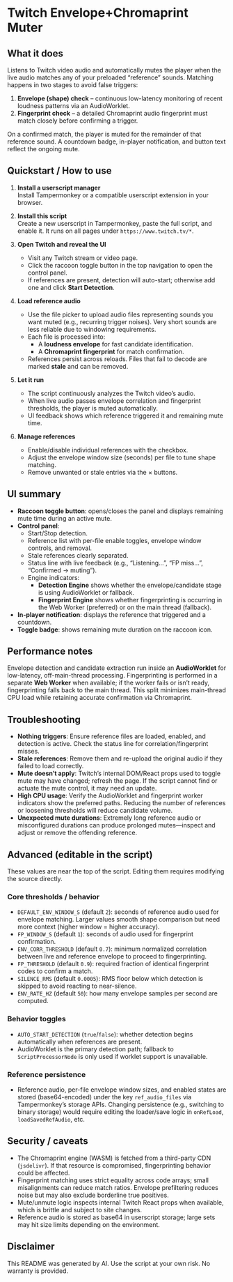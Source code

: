 # Twitch Envelope+Chromaprint Muter

## What it does
Listens to Twitch video audio and automatically mutes the player when the live audio matches any of your preloaded “reference” sounds. Matching happens in two stages to avoid false triggers:
1. **Envelope (shape) check** – continuous low-latency monitoring of recent loudness patterns via an AudioWorklet.
2. **Fingerprint check** – a detailed Chromaprint audio fingerprint must match closely before confirming a trigger.

On a confirmed match, the player is muted for the remainder of that reference sound. A countdown badge, in-player notification, and button text reflect the ongoing mute.

## Quickstart / How to use

1. **Install a userscript manager**  
   Install Tampermonkey or a compatible userscript extension in your browser.

2. **Install this script**  
   Create a new userscript in Tampermonkey, paste the full script, and enable it. It runs on all pages under `https://www.twitch.tv/*`.

3. **Open Twitch and reveal the UI**
   - Visit any Twitch stream or video page.
   - Click the raccoon toggle button in the top navigation to open the control panel.
   - If references are present, detection will auto-start; otherwise add one and click **Start Detection**.

4. **Load reference audio**
   - Use the file picker to upload audio files representing sounds you want muted (e.g., recurring trigger noises). Very short sounds are less reliable due to windowing requirements.
   - Each file is processed into:
     - A **loudness envelope** for fast candidate identification.
     - A **Chromaprint fingerprint** for match confirmation.
   - References persist across reloads. Files that fail to decode are marked **stale** and can be removed.

5. **Let it run**
   - The script continuously analyzes the Twitch video’s audio.
   - When live audio passes envelope correlation and fingerprint thresholds, the player is muted automatically.
   - UI feedback shows which reference triggered it and remaining mute time.

6. **Manage references**
   - Enable/disable individual references with the checkbox.
   - Adjust the envelope window size (seconds) per file to tune shape matching.
   - Remove unwanted or stale entries via the × buttons.

## UI summary

- **Raccoon toggle button**: opens/closes the panel and displays remaining mute time during an active mute.
- **Control panel**:
  - Start/Stop detection.
  - Reference list with per-file enable toggles, envelope window controls, and removal.
  - Stale references clearly separated.
  - Status line with live feedback (e.g., “Listening…”, “FP miss…”, “Confirmed → muting”).
  - Engine indicators:
    - **Detection Engine** shows whether the envelope/candidate stage is using AudioWorklet or fallback.
    - **Fingerprint Engine** shows whether fingerprinting is occurring in the Web Worker (preferred) or on the main thread (fallback).
- **In-player notification**: displays the reference that triggered and a countdown.
- **Toggle badge**: shows remaining mute duration on the raccoon icon.

## Performance notes

Envelope detection and candidate extraction run inside an **AudioWorklet** for low-latency, off-main-thread processing. Fingerprinting is performed in a separate **Web Worker** when available; if the worker fails or isn’t ready, fingerprinting falls back to the main thread. This split minimizes main-thread CPU load while retaining accurate confirmation via Chromaprint.

## Troubleshooting

- **Nothing triggers**: Ensure reference files are loaded, enabled, and detection is active. Check the status line for correlation/fingerprint misses.
- **Stale references**: Remove them and re-upload the original audio if they failed to load correctly.
- **Mute doesn’t apply**: Twitch’s internal DOM/React props used to toggle mute may have changed; refresh the page. If the script cannot find or actuate the mute control, it may need an update.
- **High CPU usage**: Verify the AudioWorklet and fingerprint worker indicators show the preferred paths. Reducing the number of references or loosening thresholds will reduce candidate volume.
- **Unexpected mute durations**: Extremely long reference audio or misconfigured durations can produce prolonged mutes—inspect and adjust or remove the offending reference.

## Advanced (editable in the script)

These values are near the top of the script. Editing them requires modifying the source directly.

### Core thresholds / behavior
- `DEFAULT_ENV_WINDOW_S` (default `2`): seconds of reference audio used for envelope matching. Larger values smooth shape comparison but need more context (higher window = higher accuracy).
- `FP_WINDOW_S` (default `1`): seconds of audio used for fingerprint confirmation.
- `ENV_CORR_THRESHOLD` (default `0.7`): minimum normalized correlation between live and reference envelope to proceed to fingerprinting.
- `FP_THRESHOLD` (default `0.9`): required fraction of identical fingerprint codes to confirm a match.
- `SILENCE_RMS` (default `0.0005`): RMS floor below which detection is skipped to avoid reacting to near-silence.
- `ENV_RATE_HZ` (default `50`): how many envelope samples per second are computed.

### Behavior toggles
- `AUTO_START_DETECTION` (`true`/`false`): whether detection begins automatically when references are present.
- AudioWorklet is the primary detection path; fallback to `ScriptProcessorNode` is only used if worklet support is unavailable.

### Reference persistence
- Reference audio, per-file envelope window sizes, and enabled states are stored (base64-encoded) under the key `ref_audio_files` via Tampermonkey’s storage APIs. Changing persistence (e.g., switching to binary storage) would require editing the loader/save logic in `onRefLoad`, `loadSavedRefAudio`, etc.

## Security / caveats

- The Chromaprint engine (WASM) is fetched from a third-party CDN (`jsdelivr`). If that resource is compromised, fingerprinting behavior could be affected.
- Fingerprint matching uses strict equality across code arrays; small misalignments can reduce match ratios. Envelope prefiltering reduces noise but may also exclude borderline true positives.
- Mute/unmute logic inspects internal Twitch React props when available, which is brittle and subject to site changes.
- Reference audio is stored as base64 in userscript storage; large sets may hit size limits depending on the environment.

## Disclaimer

This README was generated by AI. Use the script at your own risk. No warranty is provided.
